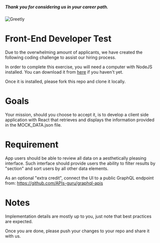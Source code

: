 ##### Thank you for considering us in your career path.

![Greetly](https://www.greetly.com/hubfs/2020-website-redesign/logo.png)

# Front-End Developer Test
Due to the overwhelming amount of applicants, we have created the following coding challenge to assist our hiring process. 

In order to complete this exercise, you will need a computer with NodeJS installed. You can download it from [here](https://nodejs.org/en/) if you haven't yet.

Once it is installed, please fork this repo and clone it locally. 

# Goals
Your mission, should you choose to accept it, is to develop a client side application with React that retrieves and displays the information provided in the MOCK_DATA.json file. 

# Requirement
App users should be able to review all data on a aesthetically pleasing interface. Such interface should provide users the ability to filter results by "section" and sort users by all other data elements. 

As an optional "extra credit", connect the UI to a public GraphQL endpoint from: https://github.com/APIs-guru/graphql-apis

# Notes
Implementation details are mostly up to you, just note that best practices are expected.

Once you are done, please push your changes to your repo and share it with us.
